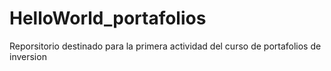 # HelloWorld_portafolios
Reporsitorio destinado para la primera actividad del curso de portafolios de inversion
